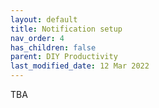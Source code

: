 ```yaml
---
layout: default
title: Notification setup
nav_order: 4
has_children: false
parent: DIY Productivity
last_modified_date: 12 Mar 2022
---
```


TBA

